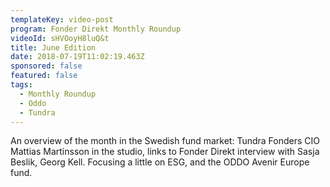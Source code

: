 ```yaml
---
templateKey: video-post
program: Fonder Direkt Monthly Roundup
videoId: sHVOoyH8luQ&t
title: June Edition
date: 2018-07-19T11:02:19.463Z
sponsored: false
featured: false
tags:
  - Monthly Roundup
  - Oddo
  - Tundra
---
```

An overview of the month in the Swedish fund market: Tundra Fonders CIO Mattias Martinsson in the studio, links to Fonder Direkt interview with Sasja Beslik, Georg Kell. Focusing a little on ESG, and the ODDO Avenir Europe fund.
